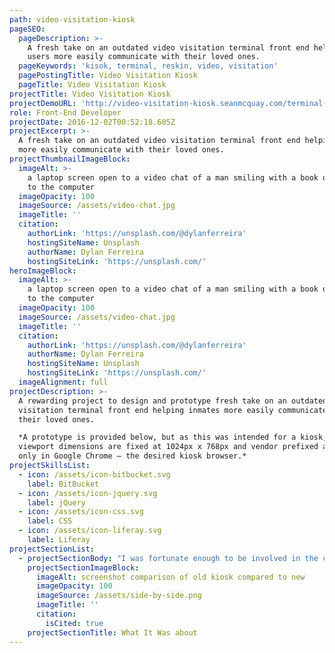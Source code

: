 ```yaml
---
path: video-visitation-kiosk
pageSEO:
  pageDescription: >-
    A fresh take on an outdated video visitation terminal front end helping
    users more easily communicate with their loved ones.
  pageKeywords: 'kisok, terminal, reskin, video, visitation'
  pagePostingTitle: Video Visitation Kiosk
  pageTitle: Video Visitation Kiosk
projectTitle: Video Visitation Kiosk
projectDemoURL: 'http://video-visitation-kiosk.seanmcquay.com/terminal-bezel.htm'
role: Front-End Developer
projectDate: 2016-12-02T00:52:18.605Z
projectExcerpt: >-
  A fresh take on an outdated video visitation terminal front end helping users
  more easily communicate with their loved ones.
projectThumbnailImageBlock:
  imageAlt: >-
    a laptop screen open to a video chat of a man smiling with a book open next
    to the computer
  imageOpacity: 100
  imageSource: /assets/video-chat.jpg
  imageTitle: ''
  citation:
    authorLink: 'https://unsplash.com/@dylanferreira'
    hostingSiteName: Unsplash
    authorName: Dylan Ferreira
    hostingSiteLink: 'https://unsplash.com/'
heroImageBlock:
  imageAlt: >-
    a laptop screen open to a video chat of a man smiling with a book open next
    to the computer
  imageOpacity: 100
  imageSource: /assets/video-chat.jpg
  imageTitle: ''
  citation:
    authorLink: 'https://unsplash.com/@dylanferreira'
    authorName: Dylan Ferreira
    hostingSiteName: Unsplash
    hostingSiteLink: 'https://unsplash.com/'
  imageAlignment: full
projectDescription: >-
  A rewarding project to design and prototype fresh take on an outdated video
  visitation terminal front end helping inmates more easily communicate with
  their loved ones.  

  *A prototype is provided below, but as this was intended for a kiosk, the
  viewport dimensions are fixed at 1024px x 768px and vendor prefixed and tested
  only in Google Chrome – the desired kiosk browser.*
projectSkillsList:
  - icon: /assets/icon-bitbucket.svg
    label: BitBucket
  - icon: /assets/icon-jquery.svg
    label: jQuery
  - icon: /assets/icon-css.svg
    label: CSS
  - icon: /assets/icon-liferay.svg
    label: Liferay
projectSectionList:
  - projectSectionBody: "I was fortunate enough to be involved in the challenging project of reskinning a terminal application helping inmates conduct video visitations with their friends and loved ones – providing them a much-needed connection with the outside world. As this project was slated as a strict reskin, the flow could not be changed. It was therefore an interesting challenge to structure page content in a way to provide a coherent user experience. Additionally, as a terminal application, viewport dimensions were constrained to 1024px x 768px, requiring careful page architecture.\r  \nMy initial work began by assessing the current application flow and understanding any concerns voiced by the users. From this data, I carefully considered the user personas interacting with such an application. I then made changes where possible. Those changes that could not be realized during this simple reskin project, yet would bring significant value, were captured in backlog user stories to ensure resources were devoted to their realization at a later point in time."
    projectSectionImageBlock:
      imageAlt: screenshot comparison of old kiosk compared to new
      imageOpacity: 100
      imageSource: /assets/side-by-side.png
      imageTitle: ''
      citation:
        isCited: true
    projectSectionTitle: What It Was about
---
```

